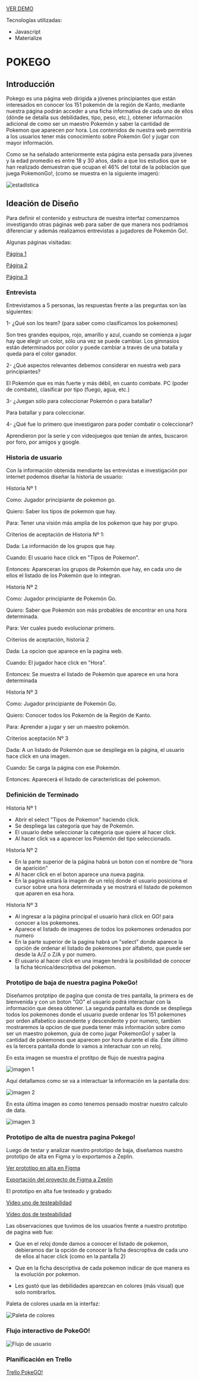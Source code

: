 

[VER DEMO](https://anagalvezsalas11.github.io/scl-2018-12-bc-core-data-lovers/)

Tecnologías utilizadas:
* Javascript
* Materialize



# POKEGO

## **Introducción**

Pokego es una página web dirigida a jóvenes principiantes que están interesados en conocer los 151 pokemón de la región de Kanto, mediante nuestra página podrán acceder a una ficha informativa de cada uno de ellos (dónde se detalla sus debilidades, tipo, peso, etc.), obtener información adicional de como ser un maestro Pokemón y saber la cantidad de Pokemon que aparecen por hora. Los contenidos de nuestra web permitiría a los usuarios tener más conocimiento sobre Pokemón Go! y jugar con mayor información.

Como se ha señalado anteriormente esta página esta pensada para jóvenes y la edad promedio es entre 18 y 30 años, dado a que los estudios que se han realizado demuestran que ocupan el 46% del total de la población que juega PokemonGo!, (como se muestra en la siguiente imagen):



![estadística](https://media.redadn.es/imagenes/pokemon-go-android_291424.jpg)




## **Ideación de Diseño**

Para definir el contenido y estructura de nuestra interfaz comenzamos investigando otras páginas web para saber de que manera nos podríamos diferenciar y además realizamos entrevistas a jugadores de Pokemón Go!.

Algunas páginas visitadas:

[Página 1](https://db.pokemongohub.net/pokemon-list/type-ground)

[Página 2](https://es.wikihow.com/jugar-Pok%C3%A9mon-GO)

[Página 3](http://es.pokemon.wikia.com/wiki/Tipo_planta)

### **Entrevista**  

Entrevistamos a 5 personas, las respuestas frente a las preguntas son las siguientes:

1- ¿Qué son los team? (para saber como clasificamos los pokemones)

Son tres grandes equipos, rojo, amarillo y azul, cuando se comienza a jugar hay que elegir un color, sólo una vez se puede cambiar. Los gimnasios están determinados por color y puede cambiar a través de una batalla y queda para el color ganador.

2- ¿Qué aspectos relevantes debemos considerar en nuestra web para principiantes?

El Pokemón que es más fuerte y más débil, en cuanto combate. PC (poder de combate), clasificar por tipo (fuego, agua, etc.)

3- ¿Juegan sólo para coleccionar Pokemón o para batallar?

Para batallar y para coleccionar.

4- ¿Qué fue lo primero que investigaron para poder combatir o coleccionar?

Aprendieron por la serie y con videojuegos que tenían de antes, buscaron por foro, por amigos y google. 


### **Historia de usuario**

Con la información obtenida mendiante las entrevistas e investigación por internet podemos diseñar la historia de usuario:

Historia Nº 1

Como: Jugador principiante de pokemon go.

Quiero: Saber los tipos de pokemon que hay.

Para: Tener una visión más amplia de los pokemon que hay por grupo.

Criterios de aceptación de Historia Nº 1:

Dada: La información de los grupos que hay.

Cuando: El usuario hace click en "Tipos de Pokemon".

Entonces: Apareceran los grupos de Pokemón que hay, en cada uno de ellos el listado de los Pokemón que lo integran.


Historia Nº 2

Como: Jugador principiante de Pokemón Go.

Quiero: Saber que Pokemón son más probables de encontrar en una hora determinada.

Para: Ver cuales puedo evolucionar primero.


Criterios de aceptación, historia 2

Dada: La opcion que aparece en la pagina web.

Cuando: El jugador hace click en "Hora".

Entonces: Se muestra el listado de Pokemón que aparece en una hora determinada


Historia Nº 3

Como: Jugador principiante de Pokemón Go.

Quiero: Conocer todos los Pokemón de la Región de Kanto.

Para: Aprender a jugar y ser un maestro pokemón.


Criterios aceptación Nº 3

Dada: A un listado de Pokemón que se despliega en la página, el usuario hace click en una imagen.

Cuando: Se carga la página con ese Pokemón.

Entonces: Aparecerá el listado de características del pokemon.


### **Definición de Terminado**

Historia Nº 1

* Abrir el select "Tipos de Pokemon" haciendo click.
* Se despliega las categoría que hay de Pokemón.
* El usuario debe seleccionar la categoria que quiere al hacer click.
* Al hacer click va a aparecer los Pokemón del tipo seleccionado.

Historia Nº 2

* En la parte superior de la página habrá un boton con el nombre de "hora de aparición"
* Al hacer click en el boton aparece una nueva pagina.
* En la pagina estará la imagen de un reloj donde el usuario posiciona el cursor sobre una hora determinada y se mostrará el listado de pokemon que aparen en esa hora.

Historia Nº 3

* Al ingresar a la página principal el usuario hará click en GO! para conocer a los pokemones.
* Aparece el listado de imagenes de todos los pokemones ordenados por numero
* En la parte superior de la pagina habrá un "select" donde aparece la opción de ordenar el listado de pokemones por alfabeto, que puede ser desde la A/Z o Z/A y por numero.
* El usuario al hacer click en una imagen tendrá la posibilidad de conocer la ficha técnica/descriptiva del pokemon.

### **Prototipo de baja de nuestra pagina PokeGo!**

Diseñamos protptipo de pagina que consta de tres pantalla, la primera es de bienvenida y con un boton "GO" el usuario podrá interactuar con la información que desea obtener. La segunda pantalla es donde se despliega todos los pokemones donde el usuario puede ordenar los 151 pokemones por orden alfabetico ascendente y descendente y por numero, tambien mostraremos la opcion de que pueda tener más información sobre como ser un maestro pokemon, guia de como jugar PokemonGo! y saber la cantidad de pokemones que aparecen por hora durante el día. Éste último es la tercera pantalla donde lo vamos a interactuar con un reloj.

En esta imagen se muestra el protitpo de flujo de nuestra pagina

![imagen 1](src/img/sketch1.png) 

Aquí detallamos como se va a interactuar la información en la pantalla dos:

![imagen 2](src/img/sketch2.png)

En esta última imagen es como tenemos pensado mostrar nuestro calculo de data.

![imagen 3](src/img/sketch3.png)

### **Prototipo de alta de nuestra pagina Pokego!**

Luego de testar y analizar nuestro prototipo de baja, diseñamos nuestro prototipo de alta en Figma y lo exportamos a Zeplin.

[Ver prototipo en alta en Figma](https://www.figma.com/file/NZ8W3KBrc3oz3UcEUSb8PIuo/PokeGO?node-id=0%3A1)

[Exportación del proyecto de Figma a Zeplin](https://zpl.io/29oOzrw)

El prototipo en alta fue testeado y grabado:

[Video uno de testeabilidad](https://github.com/AnaGalvezSalas11/scl-2018-12-bc-core-data-lovers/blob/master/src/Videos%2C%20testeo%20de%20pagina%20en%20alta/Diego.mp4)

[Video dos de testeabilidad](https://github.com/AnaGalvezSalas11/scl-2018-12-bc-core-data-lovers/blob/master/src/Videos%2C%20testeo%20de%20pagina%20en%20alta/Nicolas.mp4)

Las observaciones que tuvimos de los usuarios frente a nuestro prototipo de pagina web fue:

* Que en el reloj donde damos a conocer el listado de pokemon, debieramos dar la opción de conocer la ficha descroptiva de cada uno de ellos al hacer click (como en la pantalla 2)

* Que en la ficha descriptiva de cada pokemon indicar de que manera es la evolución por pokemon.

* Les gustó que las debilidades aparezcan en colores (más visual) que solo nombrarlos.

 
Paleta de colores usada en la interfaz:

![Paleta de colores](src/img/paleta.png)




### **Flujo interactivo de PokeGO!**

![Flujo de usuario](src/img/Flujo_de_usuario.png)


### **Planificación en Trello**

[Trello PokeGO!](https://trello.com/b/J9VDuFEc/pokemon-go)









